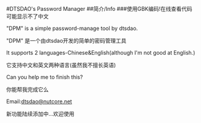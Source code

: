 ﻿#DTSDAO's Password Manager
##简介/Info
###使用GBK编码!在线查看代码可能显示不了中文

"DPM" is a simple password-manage tool by dtsdao.

"DPM" 是一个由dtsdao开发的简单的密码管理工具

It supports 2 languages-Chinese&English(although I'm not good at English.)

它支持中文和英文两种语言(虽然我不擅长英语)

Can you help me to finish this?

你能帮我完成它么

Email:dtsdao@nutcore.net

新功能陆续添加中...欢迎使用